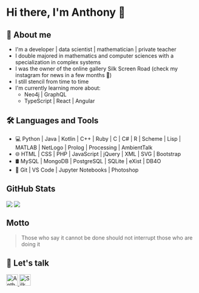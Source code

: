 # Hi there, I'm Anthony 👋

## 👀 About me

- I'm a developer | data scientist | mathematician | private teacher
- I double majored in mathematics and computer sciences with a specialization in complex systems
- I was the owner of the online gallery Silk Screen Road (check my instagram for news in a few months 🤫) 
- I still stencil from time to time
- I'm currently learning more about:
    - Neo4j | GraphQL
    - TypeScript | React | Angular

## 🛠️ Languages and Tools

- 💻    Python | Java | Kotlin | C++ | Ruby | C | C# | R | Scheme | Lisp | MATLAB | NetLogo | Prolog | Processing | AmbientTalk
- 🌐    HTML | CSS | PHP | JavaScript | jQuery | XML | SVG | Bootstrap 
- 🛢    MySQL | MongoDB | PostgreSQL | SQLite | eXist | DB4O
- 🔧    Git | VS Code | Jupyter Notebooks | Photoshop

## GitHub Stats

<p>
<img align="center" src="https://github-readme-stats.vercel.app/api?username=antjacquemin&show_icons=true&hide_border=true&count_private=true" />
<img align="center" src="https://github-readme-stats.vercel.app/api/top-langs/?username=antjacquemin&langs_count=8&layout=compact&hide_border=true&hide=jupyter%20notebook,html" />
</p>

## Motto

> Those who say it cannot be done should not interrupt those who are doing it

## 💬 Let's talk

<a href="https://www.linkedin.com/in/anthony-jacquemin/">
    <img src="https://www.vectorlogo.zone/logos/linkedin/linkedin-icon.svg" alt="Anthony Jacquemin's LinkedIn Profile" height="30" width="30">
</a>
<a href="https://www.instagram.com/silkscreenroad/">
    <img src="https://www.vectorlogo.zone/logos/instagram/instagram-icon.svg" alt="Silk Screen Road's Instagram Profile" height="30" width="30">
</a>
